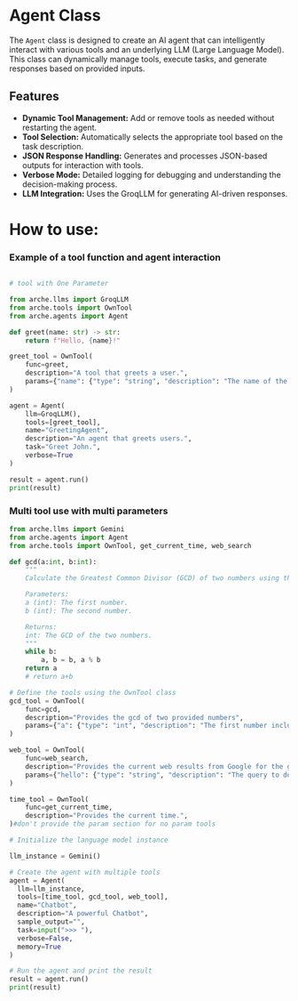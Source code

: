 # Agent Class

The `Agent` class is designed to create an AI agent that can intelligently interact with various tools and an underlying LLM (Large Language Model). This class can dynamically manage tools, execute tasks, and generate responses based on provided inputs.

## Features

- **Dynamic Tool Management:** Add or remove tools as needed without restarting the agent.
- **Tool Selection:** Automatically selects the appropriate tool based on the task description.
- **JSON Response Handling:** Generates and processes JSON-based outputs for interaction with tools.
- **Verbose Mode:** Detailed logging for debugging and understanding the decision-making process.
- **LLM Integration:** Uses the GroqLLM for generating AI-driven responses.

<h1>How to use:</h1>

<h3>Example of a tool function and agent interaction</h3>

```python

# tool with One Parameter

from arche.llms import GroqLLM
from arche.tools import OwnTool
from arche.agents import Agent

def greet(name: str) -> str:
    return f"Hello, {name}!"

greet_tool = OwnTool(
    func=greet,
    description="A tool that greets a user.",
    params={"name": {"type": "string", "description": "The name of the user."}}
)

agent = Agent(
    llm=GroqLLM(),
    tools=[greet_tool],
    name="GreetingAgent",
    description="An agent that greets users.",
    task="Greet John.",
    verbose=True
)

result = agent.run()
print(result)

```

<h3>Multi tool use with multi parameters</h3>

```python
from arche.llms import Gemini
from arche.agents import Agent
from arche.tools import OwnTool, get_current_time, web_search

def gcd(a:int, b:int):
    """
    Calculate the Greatest Common Divisor (GCD) of two numbers using the Euclidean algorithm.

    Parameters:
    a (int): The first number.
    b (int): The second number.

    Returns:
    int: The GCD of the two numbers.
    """
    while b:
        a, b = b, a % b
    return a
    # return a+b

# Define the tools using the OwnTool class
gcd_tool = OwnTool(
    func=gcd,
    description="Provides the gcd of two provided numbers",
    params={"a": {"type": "int", "description": "The first number includes only number such as 1 ,2"}, "b": {"type": "int", "description": "The second number such as 1,2 ,3"}}
)

web_tool = OwnTool(
    func=web_search,
    description="Provides the current web results from Google for the given query, best for getting real-time data.",
    params={"hello": {"type": "string", "description": "The query to do search for"}}
)

time_tool = OwnTool(
    func=get_current_time,
    description="Provides the current time.",
)#don't provide the param section for no param tools

# Initialize the language model instance

llm_instance = Gemini()

# Create the agent with multiple tools
agent = Agent(
  llm=llm_instance,
  tools=[time_tool, gcd_tool, web_tool],
  name="Chatbot",
  description="A powerful Chatbot",
  sample_output="",
  task=input(">>> "),
  verbose=False,
  memory=True
)

# Run the agent and print the result
result = agent.run()
print(result)

```
